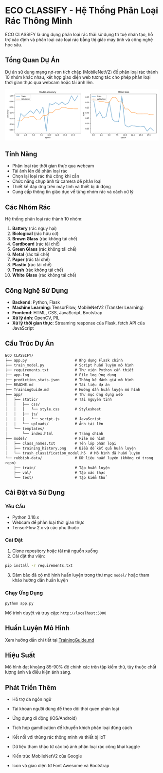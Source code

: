 # ECO CLASSIFY - Hệ Thống Phân Loại Rác Thông Minh

ECO CLASSIFY là ứng dụng phân loại rác thải sử dụng trí tuệ nhân tạo, hỗ trợ xác định và phân loại các loại rác bằng thị giác máy tính và công nghệ học sâu.

## Tổng Quan Dự Án

Dự án sử dụng mạng nơ-ron tích chập (MobileNetV2) để phân loại rác thành 10 nhóm khác nhau, kết hợp giao diện web tương tác cho phép phân loại thời gian thực qua webcam hoặc tải ảnh lên.

![ECO CLASSIFY Screenshot](model/training_history.png)

## Tính Năng

- Phân loại rác thời gian thực qua webcam
- Tải ảnh lên để phân loại rác
- Chọn lại loại rác thủ công khi cần
- Chức năng chụp ảnh từ camera để phân loại
- Thiết kế đáp ứng trên máy tính và thiết bị di động
- Cung cấp thông tin giáo dục về từng nhóm rác và cách xử lý

## Các Nhóm Rác

Hệ thống phân loại rác thành 10 nhóm:

1. **Battery** (rác nguy hại)
2. **Biological** (rác hữu cơ)
3. **Brown Glass** (rác không tái chế)
4. **Cardboard** (rác tái chế)
5. **Green Glass** (rác không tái chế)
6. **Metal** (rác tái chế)
7. **Paper** (rác tái chế)
8. **Plastic** (rác tái chế)
9. **Trash** (rác không tái chế)
10. **White Glass** (rác không tái chế)

## Công Nghệ Sử Dụng

- **Backend**: Python, Flask
- **Machine Learning**: TensorFlow, MobileNetV2 (Transfer Learning)
- **Frontend**: HTML, CSS, JavaScript, Bootstrap
- **Xử lý ảnh**: OpenCV, PIL
- **Xử lý thời gian thực**: Streaming response của Flask, fetch API của JavaScript

## Cấu Trúc Dự Án

```
ECO CLASSIFY/
├── app.py                      # Ứng dụng Flask chính
├── train_model.py              # Script huấn luyện mô hình
├── requirements.txt            # Thư viện Python cần thiết
├── app.log                     # File log ứng dụng
├── prediction_stats.json       # Thống kê đánh giá mô hình
├── README.md                   # Tài liệu dự án
├── TrainingGuide.md            # Hướng dẫn huấn luyện mô hình
├── app/                        # Thư mục ứng dụng web
│   ├── static/                 # Tài nguyên tĩnh
│   │   ├── css/
│   │   │   └── style.css       # Stylesheet
│   │   ├── js/
│   │   │   └── script.js       # JavaScript
│   │   └── uploads/            # Ảnh tải lên
│   └── templates/
│       └── index.html          # Trang chính
├── model/                      # File mô hình
│   ├── class_names.txt         # Tên lớp phân loại
│   ├── training_history.png    # Biểu đồ kết quả huấn luyện
│   └── trash_classification_model.h5  # Mô hình đã huấn luyện
└── rubbish-data/               # Dữ liệu huấn luyện (không có trong repo)
    ├── train/                  # Tập huấn luyện
    ├── val/                    # Tập xác thực
    └── test/                   # Tập kiểm thử
```

## Cài Đặt và Sử Dụng

### Yêu Cầu

- Python 3.10.x
- Webcam để phân loại thời gian thực
- TensorFlow 2.x và các phụ thuộc

### Cài Đặt

1. Clone repository hoặc tải mã nguồn xuống
2. Cài đặt thư viện:

```bash
pip install -r requirements.txt
```

3. Đảm bảo đã có mô hình huấn luyện trong thư mục `model/` hoặc tham khảo hướng dẫn huấn luyện

### Chạy Ứng Dụng

```bash
python app.py
```

Mở trình duyệt và truy cập: `http://localhost:5000`

## Huấn Luyện Mô Hình

Xem hướng dẫn chi tiết tại [TrainingGuide.md](TrainingGuide.md)

## Hiệu Suất

Mô hình đạt khoảng 85-90% độ chính xác trên tập kiểm thử, tùy thuộc chất lượng ảnh và điều kiện ánh sáng.

## Phát Triển Thêm

- Hỗ trợ đa ngôn ngữ
- Tài khoản người dùng để theo dõi thói quen phân loại
- Ứng dụng di động (iOS/Android)
- Tích hợp gamification để khuyến khích phân loại đúng cách
- Kết nối với thùng rác thông minh và thiết bị IoT


- Dữ liệu tham khảo từ các bộ ảnh phân loại rác công khai kaggle
- Kiến trúc MobileNetV2 của Google
- Icon và giao diện từ Font Awesome và Bootstrap
